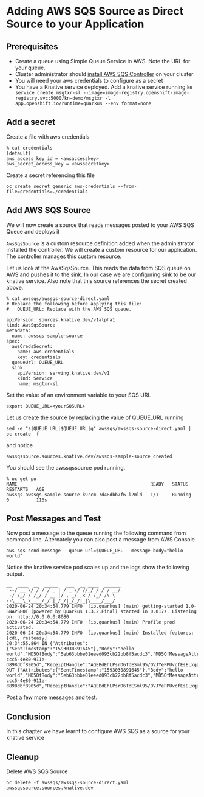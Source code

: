 # Adding AWS SQS Source as Direct Source to your Application

## Prerequisites
* Create a queue using Simple Queue Service in AWS. Note the URL for your queue.
* Cluster administrator should [install AWS SQS Controller](./1.InstallKnativeAndTekton.md#installsqscontroller) on your cluster
* You will need your aws credentials to configure as a secret
* You have a Knative service deployed. Add a knative service running `kn service create msgtxr-sl --image=image-registry.openshift-image-registry.svc:5000/kn-demo/msgtxr -l app.openshift.io/runtime=quarkus --env format=none`

## Add a secret

Create a file with aws credentials

```
% cat credentials 
[default]
aws_access_key_id = <awsaccesskey>
aws_secret_access_key = <awssecretkey>
```

Create a secret referencing this file

```
oc create secret generic aws-credentials --from-file=credentials=./credentials
```

## Add AWS SQS Source

We will now create a source that reads messages posted to your AWS SQS Queue and deploys it 

`AwsSqsSource` is a custom resource definition added when the administrator installed the controller. We will create a custom resource for our application. The controller manages this custom resource.

Let us look at the AwsSqsSource. This reads the data from SQS queue on AWS and pushes it to the sink. In our case we are configuring sink to be our knative service. Also note that this source references the secret created above.

```
% cat awssqs/awssqs-source-direct.yaml
# Replace the following before applying this file:
#   QUEUE_URL: Replace with the AWS SQS queue.

apiVersion: sources.knative.dev/v1alpha1
kind: AwsSqsSource
metadata:
  name: awssqs-sample-source
spec:
  awsCredsSecret:
    name: aws-credentials
    key: credentials
  queueUrl: QUEUE_URL
  sink:
    apiVersion: serving.knative.dev/v1
    kind: Service
    name: msgtxr-sl
```

Set the value of an environment variable to your SQS URL

```
export QUEUE_URL=<yourSQSURL>
```

Let us create the source by replacing the value of QUEUE_URL running

```
sed -e "s|QUEUE_URL|$QUEUE_URL|g" awssqs/awssqs-source-direct.yaml | oc create -f -
```
and notice

```
awssqssource.sources.knative.dev/awssqs-sample-source created
```
You should see the awssqssource pod running.

```
% oc get po 
NAME                                                 READY   STATUS    RESTARTS   AGE
awssqs-awssqs-sample-source-k9rcm-7d48dbb7f6-l2mld   1/1     Running   0          116s
```

## Post Messages and Test

Now post a message to the queue running the following command from command line. Alternately you can also post a message from AWS Console

```
aws sqs send-message --queue-url=$QUEUE_URL --message-body="hello world"
```

Notice the knative service pod scales up and the logs show the following output.


```
__  ____  __  _____   ___  __ ____  ______ 
 --/ __ \/ / / / _ | / _ \/ //_/ / / / __/ 
 -/ /_/ / /_/ / __ |/ , _/ ,< / /_/ /\ \   
--\___\_\____/_/ |_/_/|_/_/|_|\____/___/   
2020-06-24 20:34:54,779 INFO  [io.quarkus] (main) getting-started 1.0-SNAPSHOT (powered by Quarkus 1.3.2.Final) started in 0.017s. Listening on: http://0.0.0.0:8080
2020-06-24 20:34:54,779 INFO  [io.quarkus] (main) Profile prod activated. 
2020-06-24 20:34:54,779 INFO  [io.quarkus] (main) Installed features: [cdi, resteasy]
20:34:55.864 IN {"Attributes":{"SentTimestamp":"1593030891645"},"Body":"hello world","MD5OfBody":"5eb63bbbe01eeed093cb22bb8f5acdc3","MD5OfMessageAttributes":null,"MessageAttributes":null,"MessageId":"149e8578-ccc5-4e80-911e-d898dbf8905d","ReceiptHandle":"AQEBdEhLPsrD6TdESml95/OVJYeFPUvcfEsELxqaspiHN/ZlrDehmJdw9gQeycxud4KwTBXdelTmSPPR1Jfjn/nTVzvtlEDubGeH1mrPAzb4R4Du1n9FEZrGMJKGAwpp5TNaa7ynaoEJm7LFk3x9X0LQAucMZkolBL0NpW1zud9ouASb11Iqv/OEb087AnrhtKu6StCXqX9sxkKL2scNUOhIExg9EKtX9Gr77VrX+ynSo2ZPfBCDlfDtQiQ1MTV6bY207/zej2mgjxUXVHqTfBWY/0wADwkM6W5niKaQCW59o92YSC4tOdJVuoZRjpamT79WLPjdf6N6hR6uAM3230VBzxeDTKzFRwb6x0J3++Lc2jFUHlJ5W4rPd7CmB9+LHHJMYM9JzNhGbR9eaVeXqPe6mg=="} OUT {"Attributes":{"SentTimestamp":"1593030891645"},"Body":"hello world","MD5OfBody":"5eb63bbbe01eeed093cb22bb8f5acdc3","MD5OfMessageAttributes":null,"MessageAttributes":null,"MessageId":"149e8578-ccc5-4e80-911e-d898dbf8905d","ReceiptHandle":"AQEBdEhLPsrD6TdESml95/OVJYeFPUvcfEsELxqaspiHN/ZlrDehmJdw9gQeycxud4KwTBXdelTmSPPR1Jfjn/nTVzvtlEDubGeH1mrPAzb4R4Du1n9FEZrGMJKGAwpp5TNaa7ynaoEJm7LFk3x9X0LQAucMZkolBL0NpW1zud9ouASb11Iqv/OEb087AnrhtKu6StCXqX9sxkKL2scNUOhIExg9EKtX9Gr77VrX+ynSo2ZPfBCDlfDtQiQ1MTV6bY207/zej2mgjxUXVHqTfBWY/0wADwkM6W5niKaQCW59o92YSC4tOdJVuoZRjpamT79WLPjdf6N6hR6uAM3230VBzxeDTKzFRwb6x0J3++Lc2jFUHlJ5W4rPd7CmB9+LHHJMYM9JzNhGbR9eaVeXqPe6mg=="}
```
Post a few more messages and test.

## Conclusion

In this chapter we have learnt to configure AWS SQS as a source for your knative service


## Cleanup

Delete AWS SQS Source

```
oc delete -f awssqs/awssqs-source-direct.yaml 
awssqssource.sources.knative.dev 
```


